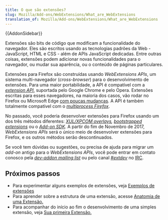 ```yaml
---
title: O que são extensões?
slug: Mozilla/Add-ons/WebExtensions/What_are_WebExtensions
translation_of: Mozilla/Add-ons/WebExtensions/What_are_WebExtensions
---
```

{{AddonSidebar}}

Extensões são bits de código que modificam a funcionalidade do navegador. Eles são escritos usando as tecnologias padrões da Web - JavaScript, HTML e CSS - além de APIs JavaScript dedicadas. Entre outras coisas, extensões podem adicionar novas funcionalidades para o navegador, ou mudar sua aparência, ou o conteúdo de páginas particulares.

Extensões para Firefox são construídas usando _WebExtensions APIs_, um sistema multi-navegador (_cross-browser_) para o desenvolvimento de extensões. Para uma maior portabilidade, a API é compatível com a [_extension API_,](https://developer.chrome.com/extensions) suportada pelo Google Chrome e pelo Opera. Extensões escritas para esses navegadores, na maioria dos casos, vão rodar no Firefox ou Microsoft Edge [com poucas mudanças](/en-US/Add-ons/WebExtensions/Porting_from_Google_Chrome). A API é também totalmente compatível com o _[multiprocess Firefox](/en-US/Firefox/Multiprocess_Firefox)_.

No passado, você poderia desenvolver extensões para Firefox usando um dos três métodos diferentes: _[XUL/XPCOM overlays](/en-US/Add-ons/Overlay_Extensions), [bootstrapped extensions](/pt-BR/docs/Mozilla/Add-ons/Bootstrapped_extensions)_ ou o _[Add-on SDK](/pt-BR/docs/Mozilla/Add-ons/SDK)_. A partir do fim de Novembro de 2017, _WebExtensions APIs_ será o único meio de desenvolver extensões para Firefox, e os outros métodos serão descontinuados.

Se você tem dúvidas ou sugestões, ou precisa de ajuda para migrar um _add-on_ antigo para o _WebExtensions APIs_, você pode entrar em contato conosco pela [_dev-addon mailing list_](https://mail.mozilla.org/listinfo/dev-addons) ou pelo canal _[#extdev](irc://irc.mozilla.org/extdev)_ no [IRC](https://wiki.mozilla.org/IRC).

## Próximos passos

- Para experimentar alguns exemplos de extensões, veja [Exemplos de extensões](/en-US/Add-ons/WebExtensions/Examples)
- Para aprender sobre a estrutura de uma extensão, acesse [Anatomia de uma Extensão.](/pt-BR/docs/Mozilla/Add-ons/WebExtensions/Anatomy_of_a_WebExtension)
- Para acompanhar do início ao fim o desenvolvimento de uma simples extensão, veja [Sua primeira Extensão.](/pt-BR/docs/Mozilla/Add-ons/WebExtensions/Your_first_WebExtension)

